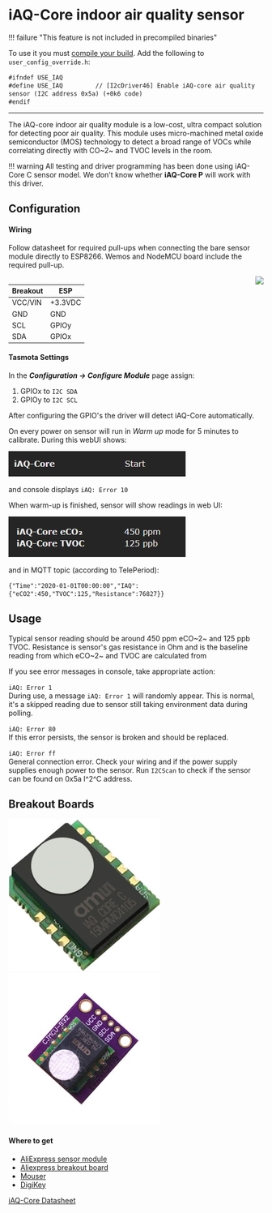 # iAQ-Core indoor air quality sensor

!!! failure "This feature is not included in precompiled binaries"  

To use it you must [compile your build](Compile-your-build). Add the following to `user_config_override.h`:
```
#ifndef USE_IAQ
#define USE_IAQ         // [I2cDriver46] Enable iAQ-core air quality sensor (I2C address 0x5a) (+0k6 code)
#endif
```
----
The iAQ-core indoor air quality module is a low-cost, ultra compact solution for detecting poor air quality. This module uses micro-machined metal oxide semiconductor (MOS) technology to detect a broad range of VOCs while correlating directly with CO~2~ and TVOC levels in the room.

!!! warning
    All testing and driver programming has been done using iAQ-Core C sensor model. We don't know whether **iAQ-Core P** will work with this driver.

## Configuration
#### Wiring
Follow datasheet for required pull-ups when connecting the bare sensor module directly to ESP8266. Wemos and NodeMCU board include the required pull-up.

<img src="../_media/peripherals/iaq-pinout.jpg" style="float:right"></img>

| Breakout | ESP   |
|----------|-----------|
| VCC/VIN  | +3.3VDC   |
| GND      | GND       |
| SCL      | GPIOy  |
| SDA      | GPIOx  |

#### Tasmota Settings
In the **_Configuration -> Configure Module_** page assign:

1. GPIOx to `I2C SDA`
2. GPIOy to `I2C SCL`

After configuring the GPIO's the driver will detect iAQ-Core automatically.

On every power on sensor will run in _Warm up_ mode for 5 minutes to calibrate. During this webUI shows:

![webUI warmup](_media/peripherals/iaq-warmup.jpg)

and console displays `iAQ: Error 10`

When warm-up is finished, sensor will show readings in web UI:

![webUI readout](_media/peripherals/iaq-readout.jpg)

and in MQTT topic (according to TelePeriod):    
```
{"Time":"2020-01-01T00:00:00","IAQ":{"eCO2":450,"TVOC":125,"Resistance":76827}}
```

## Usage
Typical sensor reading should be around 450 ppm eCO~2~ and 125 ppb TVOC. Resistance is sensor's gas resistance in Ohm and is the baseline reading from which eCO~2~ and TVOC are calculated from

If you see error messages in console, take appropriate action:

`iAQ: Error 1`    
During use, a message `iAQ: Error 1` will randomly appear. This is normal, it's a skipped reading due to sensor still taking environment data during polling.

`iAQ: Error 80`    
If this error persists, the sensor is broken and should be replaced.

`iAQ: Error ff`    
General connection error. Check your wiring and if the power supply supplies enough power to the sensor. Run `I2CScan` to check if the sensor can be found on 0x5a I^2^C address. 

## Breakout Boards
![Breakout board](_media/peripherals/iaq-sensor.jpg)
![module](_media/peripherals/iaq-breakout.jpg)

#### Where to get

* [AliExpress sensor module](https://www.aliexpress.com/item/32995755913.html)
* [Aliexpress breakout board](https://www.aliexpress.com/item/32842131750.html)
* [Mouser](https://eu.mouser.com/ProductDetail/ams/IAQ-CORE-C)
* [DigiKey](https://www.digikey.com/product-detail/en/ams/IAQ-CORE-C/IAQ-COREC-ND/5117221)

[iAQ-Core Datasheet](https://www.sciosense.com/wp-content/uploads/2020/01/iaQ-Core-Datasheet.pdf)
